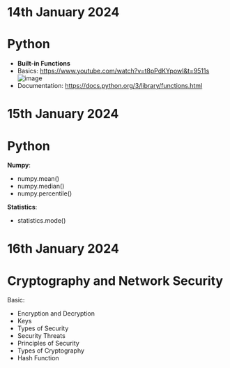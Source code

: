 # **14th January 2024**
# Python
- **Built-in Functions**
- Basics: https://www.youtube.com/watch?v=t8pPdKYpowI&t=9511s
![image](https://github.com/GodMischief/Weekly_Learnings/assets/95488340/379ad163-9dde-40de-af8a-1584d910aa6d)
- Documentation: https://docs.python.org/3/library/functions.html

# **15th January 2024**
# Python
**Numpy**:
- numpy.mean()
- numpy.median()
- numpy.percentile()
  
**Statistics**:
- statistics.mode()

# **16th January 2024**
# Cryptography and Network Security
Basic:
- Encryption and Decryption
- Keys
- Types of Security
- Security Threats 
- Principles of Security
- Types of Cryptography
- Hash Function
